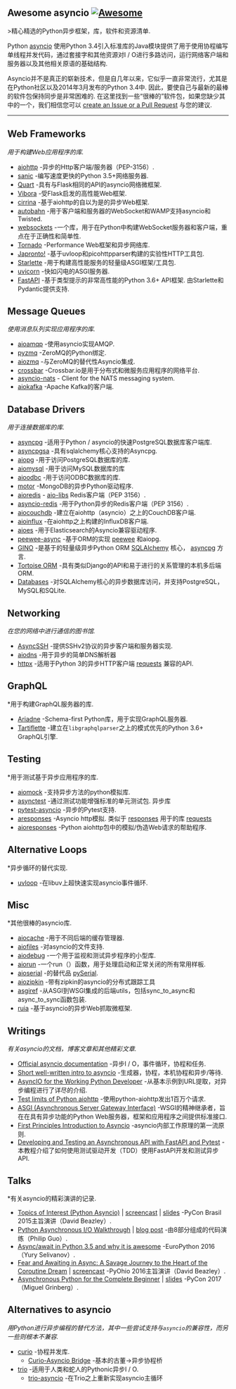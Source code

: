 <div class="github-widget" data-repo="timofurrer/awesome-asyncio"></div>

## Awesome asyncio [![Awesome](https://cdn.rawgit.com/sindresorhus/awesome/d7305f38d29fed78fa85652e3a63e154dd8e8829/media/badge.svg)](https://github.com/sindresorhus/awesome)

&gt;精心精选的Python异步框架，库，软件和资源清单.

Python [asyncio](https://docs.python.org/3/library/asyncio.html) 使用Python 3.4引入标准库的Java模块提供了用于使用协程编写单线程并发代码，通过套接字和其他资源对I / O进行多路访问，运行网络客户端和服务器以及其他相关原语的基础结构.

Asyncio并不是真正的崭新技术，但是自几年以来，它似乎一直非常流行，尤其是在Python社区以及2014年3月发布的Python 3.4中.
因此，要使自己与最新的最棒的软件包保持同步是非常困难的.
在这里找到一些“很棒的”软件包，如果您缺少其中的一个，我们相信您可以 [create an Issue or a Pull Request](https://github.com/timofurrer/awesome-asyncio/blob/master/CONTRIBUTING.md) 与您的建议.




***

## Web Frameworks

*用于构建Web应用程序的库.*

* [aiohttp](https://github.com/KeepSafe/aiohttp) -异步的Http客户端/服务器（PEP-3156）.
* [sanic](https://github.com/channelcat/sanic) -编写速度更快的Python 3.5+网络服务器.
* [Quart](https://gitlab.com/pgjones/quart) -具有与Flask相同的API的asyncio网络微框架.
* [Vibora](https://github.com/vibora-io/vibora) -受Flask启发的高性能Web框架.
* [cirrina](https://github.com/neolynx/cirrina) -基于aiohttp的自以为是的异步Web框架.
* [autobahn](https://github.com/crossbario/autobahn-python) -用于客户端和服务器的WebSocket和WAMP支持asyncio和Twisted.
* [websockets](https://github.com/aaugustin/websockets/) -一个库，用于在Python中构建WebSocket服务器和客户端，重点在于正确性和简单性.
* [Tornado](http://www.tornadoweb.org/en/stable/) -Performance Web框架和异步网络库.
* [Japronto!](https://github.com/squeaky-pl/japronto) -基于uvloop和picohttpparser构建的实验性HTTP工具包.
* [Starlette](https://github.com/encode/starlette) -用于构建高性能服务的轻量级ASGI框架/工具包.
* [uvicorn](https://github.com/encode/uvicorn) -快如闪电的ASGI服务器.
* [FastAPI](https://github.com/tiangolo/fastapi)  -基于类型提示的非常高性能的Python 3.6+ API框架. 由Starlette和Pydantic提供支持.

## Message Queues

*使用消息队列实现应用程序的库.*

* [aioamqp](https://github.com/Polyconseil/aioamqp) -使用asyncio实现AMQP.
* [pyzmq](https://github.com/zeromq/pyzmq) -ZeroMQ的Python绑定.
* [aiozmq](https://github.com/aio-libs/aiozmq) -与ZeroMQ的替代性Asyncio集成.
* [crossbar](https://github.com/crossbario/crossbar) -Crossbar.io是用于分布式和微服务应用程序的网络平台.
* [asyncio-nats](https://github.com/nats-io/asyncio-nats) - Client for the NATS messaging system.
* [aiokafka](https://github.com/aio-libs/aiokafka) -Apache Kafka的客户端.

## Database Drivers

*用于连接数据库的库.*

* [asyncpg](https://github.com/MagicStack/asyncpg) -适用于Python / asyncio的快速PostgreSQL数据库客户端库.
* [asyncpgsa](https://github.com/CanopyTax/asyncpgsa) -具有sqlalchemy核心支持的Asyncpg.
* [aiopg](https://github.com/aio-libs/aiopg/) -用于访问PostgreSQL数据库的库.
* [aiomysql](https://github.com/aio-libs/aiomysql) -用于访问MySQL数据库的库
* [aioodbc](https://github.com/aio-libs/aioodbc) -用于访问ODBC数据库的库.
* [motor](https://github.com/mongodb/motor) -MongoDB的异步Python驱动程序.
* [aioredis](https://github.com/aio-libs/aioredis) - [aio-libs](https://github.com/aio-libs) Redis客户端（PEP 3156）.
* [asyncio-redis](https://github.com/jonathanslenders/asyncio-redis) -用于Python异步的Redis客户端（PEP 3156）.
* [aiocouchdb](https://github.com/aio-libs/aiocouchdb) -建立在aiohttp（asyncio）之上的CouchDB客户端.
* [aioinflux](https://github.com/plugaai/aioinflux) -在aiohttp之上构建的InfluxDB客户端.
* [aioes](https://github.com/aio-libs/aioes) -用于Elasticsearch的Asyncio兼容驱动程序.
* [peewee-async](https://github.com/05bit/peewee-async) -基于ORM的实现 [peewee](https://github.com/coleifer/peewee) 和aiopg.
* [GINO](https://github.com/fantix/gino) -是基于的轻量级异步Python ORM [SQLAlchemy](https://www.sqlalchemy.org/) 核心， [asyncpg](https://github.com/MagicStack/asyncpg) 方言.
* [Tortoise ORM](https://github.com/tortoise/tortoise-orm) -具有类似Django的API和易于进行的关系管理的本机多后端ORM.
* [Databases](https://github.com/encode/databases) -对SQLAlchemy核心的异步数据库访问，并支持PostgreSQL，MySQL和SQLite.

## Networking

*在您的网络中进行通信的图书馆.*

* [AsyncSSH](https://github.com/ronf/asyncssh) -提供SSHv2协议的异步客户端和服务器实现.
* [aiodns](https://github.com/saghul/aiodns) -用于异步的简单DNS解析器
* [httpx](https://github.com/encode/httpx) -适用于Python 3的异步HTTP客户端 [requests](https://github.com/psf/requests) 兼容的API.

## GraphQL

*用于构建GraphQL服务器的库.

* [Ariadne](https://ariadnegraphql.org) -Schema-first Python库，用于实现GraphQL服务器.
* [Tartiflette](https://tartiflette.io/) -建立在`libgraphqlparser`之上的模式优先的Python 3.6+ GraphQL引擎.

## Testing

*用于测试基于异步应用程序的库.

* [aiomock](https://github.com/nhumrich/aiomock/) -支持异步方法的python模拟库.
* [asynctest](https://github.com/Martiusweb/asynctest/)  -通过测试功能增强标准的单元测试包. 异步库
* [pytest-asyncio](https://github.com/pytest-dev/pytest-asyncio) -异步的Pytest支持.
* [aresponses](https://github.com/CircleUp/aresponses)  -Asyncio http模拟. 类似于 [responses](https://github.com/getsentry/responses) 用于的库 [requests](https://github.com/requests/requests)
* [aioresponses](https://github.com/pnuckowski/aioresponses) -Python aiohttp包中的模拟/伪造Web请求的帮助程序.

## Alternative Loops

*异步循环的替代实现.

* [uvloop](https://github.com/MagicStack/uvloop) -在libuv上超快速实现asyncio事件循环.

## Misc

*其他很棒的asyncio库.

* [aiocache](https://github.com/argaen/aiocache) -用于不同后端的缓存管理器.
* [aiofiles](https://github.com/Tinche/aiofiles/) -对asyncio的文件支持.
* [aiodebug](https://github.com/qntln/aiodebug) -一个用于监视和测试异步程序的小型库.
* [aiorun](https://github.com/cjrh/aiorun) -一个run（）函数，用于处理启动和正常关闭的所有常用样板.
* [aioserial](https://github.com/changyuheng/aioserial) -的替代品 [pySerial](https://github.com/pyserial/pyserial).
* [aiozipkin](https://github.com/aio-libs/aiozipkin) -带有zipkin的asyncio的分布式跟踪工具
* [asgiref](https://github.com/django/asgiref) -从ASGI到WSGI集成的后端utils，包括sync_to_async和async_to_sync函数包装.
* [ruia](https://github.com/howie6879/ruia) -基于asyncio的异步Web抓取微框架.
## Writings

*有关asyncio的文档，博客文章和其他精彩文章.*

* [Official asyncio documentation](https://docs.python.org/3/library/asyncio.html) -异步I / O，事件循环，协程和任务.
* [Short well-written intro to asyncio](http://masnun.com/2015/11/13/python-generators-coroutines-native-coroutines-and-async-await.html) -生成器，协程，本机协程和异步/等待.
* [AsyncIO for the Working Python Developer](https://hackernoon.com/asyncio-for-the-working-python-developer-5c468e6e2e8e) -从基本示例到URL提取，对异步编程进行了详尽的介绍.
* [Test limits of Python aiohttp](https://pawelmhm.github.io/asyncio/python/aiohttp/2016/04/22/asyncio-aiohttp.html) -使用python-aiohttp发出1百万个请求.
* [ASGI (Asynchronous Server Gateway Interface)](https://asgi.readthedocs.io/en/latest/) -WSGI的精神继承者，旨在在具有异步功能的Python Web服务器，框架和应用程序之间提供标准接口.
* [First Principles Introduction to Asyncio](https://hackernoon.com/a-simple-introduction-to-pythons-asyncio-595d9c9ecf8c) -asyncio内部工作原理的第一流原则.
* [Developing and Testing an Asynchronous API with FastAPI and Pytest](https://testdriven.io/blog/fastapi-crud/) -本教程介绍了如何使用测试驱动开发（TDD）使用FastAPI开发和测试异步API.

## Talks

*有关asyncio的精彩演讲的记录.

* [Topics of Interest (Python Asyncio)](https://youtu.be/ZzfHjytDceU) | [screencast](https://youtu.be/lYe8W04ERnY) | [slides](https://speakerdeck.com/dabeaz/topics-of-interest-async) -PyCon Brasil 2015主旨演讲（David Beazley）.
* [Python Asynchronous I/O Walkthrough](https://www.youtube.com/playlist?list=PLpEcQSRWP2IjVRlTUptdD05kG-UkJynQT) | [blog post](http://pgbovine.net/python-async-io-walkthrough.htm) -由8部分组成的代码演练（Philip Guo）.
* [Async/await in Python 3.5 and why it is awesome](https://www.youtube.com/watch?v=m28fiN9y_r8&t=132s) -EuroPython 2016（Yury Selivanov）.
* [Fear and Awaiting in Async: A Savage Journey to the Heart of the Coroutine Dream](https://www.youtube.com/watch?v=E-1Y4kSsAFc) | [screencast](https://www.youtube.com/watch?v=Bm96RqNGbGo) -PyOhio 2016主旨演讲（David Beazley）.
* [Asynchronous Python for the Complete Beginner](https://www.youtube.com/watch?v=iG6fr81xHKA) | [slides](https://speakerdeck.com/pycon2017/miguel-grinberg-asynchronous-python-for-the-complete-beginner) -PyCon 2017（Miguel Grinberg）.

## Alternatives to asyncio

*用Python进行异步编程的替代方法，其中一些尝试支持与`asyncio`的兼容性，而另一些则根本不兼容.*

* [curio](https://github.com/dabeaz/curio) -协程并发库.
  * [Curio-Asyncio Bridge](https://github.com/dabeaz/curio/issues/190) -基本的古董-&gt;异步协程桥
* [trio](https://github.com/python-trio/trio) -适用于人类和蛇人的Pythonic异步I / O.
  * [trio-asyncio](https://github.com/python-trio/trio-asyncio) -在Trio之上重新实现asyncio主循环

